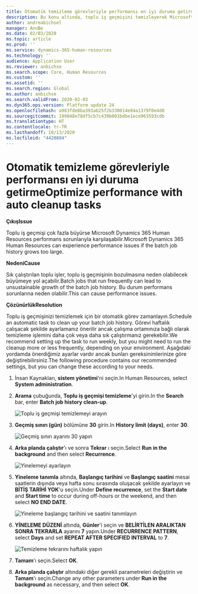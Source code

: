 ```yaml
---
title: Otomatik temizleme görevleriyle performansı en iyi duruma getirme
description: Bu konu altında, toplu iş geçmişini temizleyerek Microsoft Dynamics 365 Human Resources ile ilgili bazı performans sorunlarının nasıl çözüleceğini açıklamaktadır.
author: andreabichsel
manager: AnnBe
ms.date: 02/03/2020
ms.topic: article
ms.prod: ''
ms.service: dynamics-365-human-resources
ms.technology: ''
audience: Application User
ms.reviewer: anbichse
ms.search.scope: Core, Human Resources
ms.custom: ''
ms.assetid: ''
ms.search.region: Global
ms.author: anbichse
ms.search.validFrom: 2020-02-03
ms.dyn365.ops.version: Platform update 24
ms.openlocfilehash: a983fde8ba393ab25f2b330014e04a1379f0e4d0
ms.sourcegitcommit: 199848e78df5cb7c439b001bdbe1ece963593cdb
ms.translationtype: HT
ms.contentlocale: tr-TR
ms.lasthandoff: 10/13/2020
ms.locfileid: "4420884"
---
```

# <a name="optimize-performance-with-auto-cleanup-tasks"></a><span data-ttu-id="83656-103">Otomatik temizleme görevleriyle performansı en iyi duruma getirme</span><span class="sxs-lookup"><span data-stu-id="83656-103">Optimize performance with auto cleanup tasks</span></span>

<span data-ttu-id="83656-104">**Çıkış**</span><span class="sxs-lookup"><span data-stu-id="83656-104">**Issue**</span></span>

<span data-ttu-id="83656-105">Toplu iş geçmişi çok fazla büyürse Microsoft Dynamics 365 Human Resources performans sorunlarıyla karşılaşabilir.</span><span class="sxs-lookup"><span data-stu-id="83656-105">Microsoft Dynamics 365 Human Resources can experience performance issues if the batch job history grows too large.</span></span>

<span data-ttu-id="83656-106">**Nedeni**</span><span class="sxs-lookup"><span data-stu-id="83656-106">**Cause**</span></span>

<span data-ttu-id="83656-107">Sık çalıştırılan toplu işler, toplu iş geçmişinin bozulmasına neden olabilecek büyümeye yol açabilir.</span><span class="sxs-lookup"><span data-stu-id="83656-107">Batch jobs that run frequently can lead to unsustainable growth of the batch job history.</span></span> <span data-ttu-id="83656-108">Bu durum performans sorunlarına neden olabilir.</span><span class="sxs-lookup"><span data-stu-id="83656-108">This can cause performance issues.</span></span> 

<span data-ttu-id="83656-109">**Çözünürlük**</span><span class="sxs-lookup"><span data-stu-id="83656-109">**Resolution**</span></span>

<span data-ttu-id="83656-110">Toplu iş geçmişinizi temizlemek için bir otomatik görev zamanlayın.</span><span class="sxs-lookup"><span data-stu-id="83656-110">Schedule an automatic task to clean up your batch job history.</span></span> <span data-ttu-id="83656-111">Görevi haftalık çalışacak şekilde ayarlamanız önerilir ancak çalışma ortamınıza bağlı olarak temizleme işlemini daha çok veya daha sık çalıştırmanız gerekebilir.</span><span class="sxs-lookup"><span data-stu-id="83656-111">We recommend setting up the task to run weekly, but you might need to run the cleanup more or less frequently, depending on your environment.</span></span> <span data-ttu-id="83656-112">Aşağıdaki yordamda önerdiğimiz ayarlar vardır ancak bunları gereksinimlerinize göre değiştirebilirsiniz.</span><span class="sxs-lookup"><span data-stu-id="83656-112">The following procedure contains our recommended settings, but you can change these according to your needs.</span></span>

1. <span data-ttu-id="83656-113">İnsan Kaynakları, **sistem yönetimi**'ni seçin.</span><span class="sxs-lookup"><span data-stu-id="83656-113">In Human Resources, select **System administration**.</span></span>

2. <span data-ttu-id="83656-114">**Arama** çubuğunda, **Toplu iş geçmişi temizleme**'yi girin.</span><span class="sxs-lookup"><span data-stu-id="83656-114">In the **Search** bar, enter **Batch job history clean-up**.</span></span>

   ![Toplu iş geçmişi temizlemeyi arayın](media/talent-batch-history-cleanup-search-bar.png)

3. <span data-ttu-id="83656-116">**Geçmiş sınırı (gün)** bölümüne **30** girin.</span><span class="sxs-lookup"><span data-stu-id="83656-116">In **History limit (days)**, enter **30**.</span></span>

   ![Geçmiş sınırı ayarını 30 yapın](media/talent-batch-history-cleanup-history-limit.png)

4. <span data-ttu-id="83656-118">**Arka planda çalıştır**'ı ve sonra **Tekrar** ı seçin.</span><span class="sxs-lookup"><span data-stu-id="83656-118">Select **Run in the background** and then select **Recurrence**.</span></span>

   ![Yinelemeyi ayarlayın](media/talent-batch-history-cleanup-recurrence.png)

5. <span data-ttu-id="83656-120">**Yineleme tanımla** altında, **Başlangıç tarihini** ve **Başlangıç saatini** mesai saatlerin dışında veya hafta sonu sırasında oluşacak şekilde ayarlayın ve **BİTİŞ TARİHİ YOK**'u seçin.</span><span class="sxs-lookup"><span data-stu-id="83656-120">Under **Define recurrence**, set the **Start date** and **Start time** to occur during off-hours or the weekend, and then select **NO END DATE**.</span></span> 

   ![Yineleme başlangıç tarihini ve saatini tanımlayın](media/talent-batch-history-cleanup-define-recurrence.png)

6. <span data-ttu-id="83656-122">**YİNELEME DÜZENİ** altında, **Günler**'i seçin ve **BELİRTİLEN ARALIKTAN SONRA TEKRARLA** ayarını **7** yapın.</span><span class="sxs-lookup"><span data-stu-id="83656-122">Under **RECURRENCE PATTERN**, select **Days** and set **REPEAT AFTER SPECIFIED INTERVAL** to **7**.</span></span>

   ![Temizleme tekrarını haftalık yapın](media/talent-batch-history-cleanup-recurrence-pattern.png)

7. <span data-ttu-id="83656-124">**Tamam**'ı seçin.</span><span class="sxs-lookup"><span data-stu-id="83656-124">Select **OK**.</span></span>

8. <span data-ttu-id="83656-125">**Arka planda çalıştır** altındaki diğer gerekli parametreleri değiştirin ve **Tamam**'ı seçin.</span><span class="sxs-lookup"><span data-stu-id="83656-125">Change any other parameters under **Run in the background** as necessary, and then select **OK**.</span></span>


